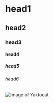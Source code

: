 # head1
## head2
### head3
#### head4
##### head5
###### head6


![Image of Yaktocat](https://octodex.github.com/images/yaktocat.png)
